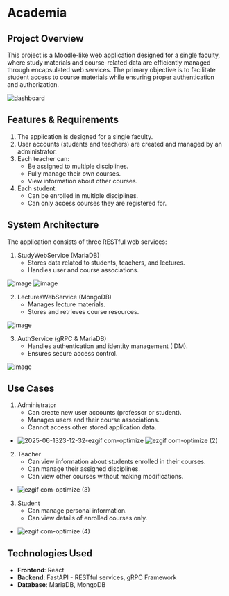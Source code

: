 # Academia

## Project Overview
This project is a Moodle-like web application designed for a single faculty, where study materials and course-related data are efficiently managed through encapsulated web services. The primary objective is to facilitate student access to course materials while ensuring proper authentication and authorization.

![dashboard](https://github.com/user-attachments/assets/e9c6912a-dc02-4fbc-a959-1abc52a1695d)



## Features & Requirements
1. The application is designed for a single faculty.
2. User accounts (students and teachers) are created and managed by an administrator.
3. Each teacher can:
	- Be assigned to multiple disciplines.
	- Fully manage their own courses.
	- View information about other courses.
4. Each student:
	- Can be enrolled in multiple disciplines.
	- Can only access courses they are registered for.

## System Architecture
The application consists of three RESTful web services:
1. StudyWebService (MariaDB)
	- Stores data related to students, teachers, and lectures.
	- Handles user and course associations.

![image](https://github.com/user-attachments/assets/91823a8e-acc2-498b-be34-32a8b73f348b)
![image](https://github.com/user-attachments/assets/77c18b08-bc06-4c28-b514-169976779b36)


2. LecturesWebService (MongoDB)
	- Manages lecture materials.
	- Stores and retrieves course resources.

![image](https://github.com/user-attachments/assets/fcf8be4b-2c5e-4d3c-a30a-f72604c78dd3)

3. AuthService (gRPC & MariaDB)
	- Handles authentication and identity management (IDM).
	- Ensures secure access control.

![image](https://github.com/user-attachments/assets/7bf04f2d-3b3f-4ed9-a79c-406fb10bafe1)
 

## Use Cases
1. Administrator
	- Can create new user accounts (professor or student).
	- Manages users and their course associations.
	- Cannot access other stored application data.
- ![2025-06-1323-12-32-ezgif com-optimize](https://github.com/user-attachments/assets/bca14a5f-142b-4568-be22-8052fbf7bf38) ![ezgif com-optimize (2)](https://github.com/user-attachments/assets/cfac817f-9a70-48cd-bd49-b3e844d37abc)



2. Teacher
	- Can view information about students enrolled in their courses.
	- Can manage their assigned disciplines.
	- Can view other courses without making modifications.
- ![ezgif com-optimize (3)](https://github.com/user-attachments/assets/03e486e7-7dfb-41f5-abb7-14e87c4e186e)




3. Student
	- Can manage personal information.
	- Can view details of enrolled courses only.

- ![ezgif com-optimize (4)](https://github.com/user-attachments/assets/bad9ada2-c0f0-47c5-b563-6efb4865b8fc)




## Technologies Used
- **Frontend**: React
- **Backend**: FastAPI - RESTful services, gRPC Framework
- **Database**: MariaDB, MongoDB
